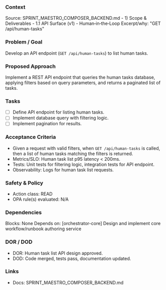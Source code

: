 ### Context

Source: SPRINT_MAESTRO_COMPOSER_BACKEND.md - 1) Scope & Deliverables - 1.1 API Surface (v1) - Human‑in‑the‑Loop
Excerpt/why: "GET /api/human-tasks"

### Problem / Goal

Develop an API endpoint (`GET /api/human-tasks`) to list human tasks.

### Proposed Approach

Implement a REST API endpoint that queries the human tasks database, applying filters based on query parameters, and returns a paginated list of tasks.

### Tasks

- [ ] Define API endpoint for listing human tasks.
- [ ] Implement database query with filtering logic.
- [ ] Implement pagination for results.

### Acceptance Criteria

- Given a request with valid filters, when `GET /api/human-tasks` is called, then a list of human tasks matching the filters is returned.
- Metrics/SLO: Human task list p95 latency < 200ms.
- Tests: Unit tests for filtering logic, integration tests for API endpoint.
- Observability: Logs for human task list requests.

### Safety & Policy

- Action class: READ
- OPA rule(s) evaluated: N/A

### Dependencies

Blocks: None
Depends on: [orchestrator-core] Design and implement core workflow/runbook authoring service

### DOR / DOD

- DOR: Human task list API design approved.
- DOD: Code merged, tests pass, documentation updated.

### Links

- Docs: SPRINT_MAESTRO_COMPOSER_BACKEND.md
